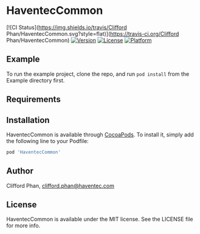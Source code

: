 # HaventecCommon

[![CI Status](https://img.shields.io/travis/Clifford Phan/HaventecCommon.svg?style=flat)](https://travis-ci.org/Clifford Phan/HaventecCommon)
[![Version](https://img.shields.io/cocoapods/v/HaventecCommon.svg?style=flat)](https://cocoapods.org/pods/HaventecCommon)
[![License](https://img.shields.io/cocoapods/l/HaventecCommon.svg?style=flat)](https://cocoapods.org/pods/HaventecCommon)
[![Platform](https://img.shields.io/cocoapods/p/HaventecCommon.svg?style=flat)](https://cocoapods.org/pods/HaventecCommon)

## Example

To run the example project, clone the repo, and run `pod install` from the Example directory first.

## Requirements

## Installation

HaventecCommon is available through [CocoaPods](https://cocoapods.org). To install
it, simply add the following line to your Podfile:

```ruby
pod 'HaventecCommon'
```

## Author

Clifford Phan, clifford.phan@haventec.com

## License

HaventecCommon is available under the MIT license. See the LICENSE file for more info.
